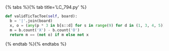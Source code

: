 {% tabs %}{% tab title='LC_794.py' %}

```py
def validTicTacToe(self, board):
  b = '|'.join(board)
  x, o = (any(p * 3 in b[s::d] for s in range(9) for d in (1, 3, 4, 5)) for p in 'XO') # 5 for diagonal
  m = b.count('X') - b.count('O')
  return m == (not o) if m else not x
```

{% endtab %}{% endtabs %}

